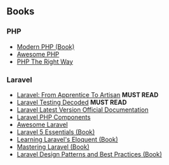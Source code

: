 ## Books

### PHP
- [Modern PHP (Book)](http://shop.oreilly.com/product/0636920033868.do)
- [Awesome PHP](https://github.com/ziadoz/awesome-php)
- [PHP The Right Way](http://www.phptherightway.com/)

### Laravel
- [Laravel: From Apprentice To Artisan](https://leanpub.com/laravel) **MUST READ**
- [Laravel Testing Decoded](https://leanpub.com/laravel-testing-decoded) **MUST READ**
- [Laravel Latest Version Official Documentation](http://laravel.com/docs/master)
- [Laravel PHP Components](https://github.com/illuminate)
- [Awesome Laravel](https://github.com/chiraggude/awesome-laravel)
- [Laravel 5 Essentials (Book)](https://www.packtpub.com/web-development/laravel-5-essentials)
- [Learning Laravel's Eloquent (Book)](https://www.packtpub.com/web-development/learning-laravel%E2%80%99s-eloquent)
- [Mastering Laravel (Book)](https://www.packtpub.com/web-development/mastering-laravel)
- [Laravel Design Patterns and Best Practices (Book)](https://www.packtpub.com/web-development/laravel-design-patterns-and-best-practices)

